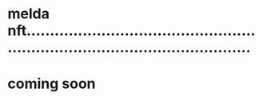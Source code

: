 # melda nft.....................................................................................................
# coming soon
